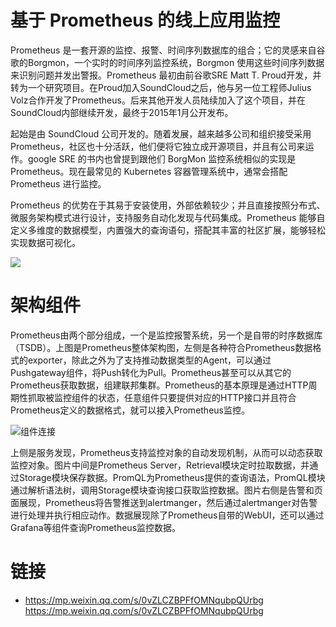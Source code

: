 # 基于 Prometheus 的线上应用监控

Prometheus 是一套开源的监控、报警、时间序列数据库的组合；它的灵感来自谷歌的Borgmon，一个实时的时间序列监控系统，Borgmon 使用这些时间序列数据来识别问题并发出警报。Prometheus 最初由前谷歌SRE Matt T. Proud开发，并转为一个研究项目。在Proud加入SoundCloud之后，他与另一位工程师Julius Volz合作开发了Prometheus。后来其他开发人员陆续加入了这个项目，并在SoundCloud内部继续开发，最终于2015年1月公开发布。

起始是由 SoundCloud 公司开发的。随着发展，越来越多公司和组织接受采用 Prometheus，社区也十分活跃，他们便将它独立成开源项目，并且有公司来运作。google SRE 的书内也曾提到跟他们 BorgMon 监控系统相似的实现是 Prometheus。现在最常见的 Kubernetes 容器管理系统中，通常会搭配 Prometheus 进行监控。

Prometheus 的优势在于其易于安装使用，外部依赖较少；并且直接按照分布式、微服务架构模式进行设计，支持服务自动化发现与代码集成。Prometheus 能够自定义多维度的数据模型，内置强大的查询语句，搭配其丰富的社区扩展，能够轻松实现数据可视化。

![](https://i.postimg.cc/g0SDCRhK/image.png)

# 架构组件

Prometheus由两个部分组成，一个是监控报警系统，另一个是自带的时序数据库（TSDB）。上图是Prometheus整体架构图，左侧是各种符合Prometheus数据格式的exporter，除此之外为了支持推动数据类型的Agent，可以通过Pushgateway组件，将Push转化为Pull。Prometheus甚至可以从其它的Prometheus获取数据，组建联邦集群。Prometheus的基本原理是通过HTTP周期性抓取被监控组件的状态，任意组件只要提供对应的HTTP接口并且符合Prometheus定义的数据格式，就可以接入Prometheus监控。

![组件连接](https://s2.ax1x.com/2019/10/02/udBOyj.jpg)

上侧是服务发现，Prometheus支持监控对象的自动发现机制，从而可以动态获取监控对象。图片中间是Prometheus Server，Retrieval模块定时拉取数据，并通过Storage模块保存数据。PromQL为Prometheus提供的查询语法，PromQL模块通过解析语法树，调用Storage模块查询接口获取监控数据。图片右侧是告警和页面展现，Prometheus将告警推送到alertmanger，然后通过alertmanger对告警进行处理并执行相应动作。数据展现除了Prometheus自带的WebUI，还可以通过Grafana等组件查询Prometheus监控数据。


# 链接

- https://mp.weixin.qq.com/s/0vZLCZBPFfOMNqubpQUrbg https://mp.weixin.qq.com/s/0vZLCZBPFfOMNqubpQUrbg